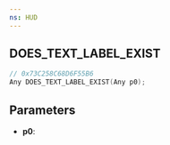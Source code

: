 ```yaml
---
ns: HUD
---
```

## DOES_TEXT_LABEL_EXIST

```c
// 0x73C258C68D6F55B6
Any DOES_TEXT_LABEL_EXIST(Any p0);
```

## Parameters
* **p0**:
